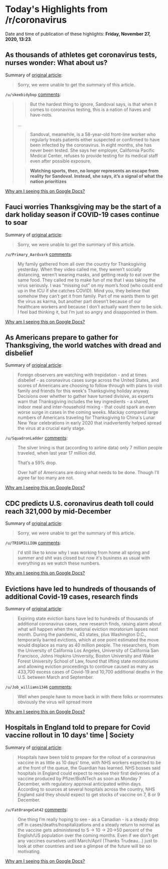 # Today's Highlights from /r/coronavirus

Date and time of publication of these highlights: **Friday, November 27, 2020, 13:23**.

## As thousands of athletes get coronavirus tests, nurses wonder: What about us?

Summary of [original article](https://www.washingtonpost.com/sports/2020/11/27/nurses-athletes-sports-coronavirus-tests/):

> Sorry, we were unable to get the summary of this article.

`/u/skeebidybop` [comments](https://www.reddit.com/r/Coronavirus/comments/k2268q/as_thousands_of_athletes_get_coronavirus_tests/):

> >But the hardest thing to ignore, Sandoval says, is that when it comes to coronavirus testing, this is a nation of haves and have-nots.
> 
> ...
> 
> >Sandoval, meanwhile, is a 58-year-old front-line worker who regularly treats patients either suspected or confirmed to have been infected by the coronavirus. In eight months, she has never been tested. She says her employer, California Pacific Medical Center, refuses to provide testing for its medical staff even after possible exposure.
> 
> >**Watching sports, then, no longer represents an escape from reality for Sandoval. Instead, she says, it’s a signal of what the nation prioritizes**

[Why am I seeing this on Google Docs?](https://docs.google.com/document/d/1Dc6We63vOXIZsc0op-Bt4abqkYjXzOigalQqFxmvvbM/edit?usp=sharing)

## Fauci worries Thanksgiving may be the start of a dark holiday season if COVID-19 cases continue to soar

Summary of [original article](https://www.usatoday.com/story/news/nation/2020/11/27/fauci-christmas-could-look-lot-like-thanksgiving-amid-covid-surge/3777541001/):

> Sorry, we were unable to get the summary of this article.

`/u/Primary_Aardvark` [comments](https://www.reddit.com/r/Coronavirus/comments/k1zzyb/fauci_worries_thanksgiving_may_be_the_start_of_a/):

> My family gathered from all over the country for Thanksgiving yesterday. When they video called me, they weren’t socially distancing, weren’t wearing masks, and getting ready to eat over the same food. They called me to make fun of me that I was taking the virus seriously. I was “missing out” on my mom’s food (who could end up in the ICU if she catches COVID). Mind you, they believe that somehow they can’t get it from family. Part of me wants them to get the virus as karma, but another part doesn’t because of our healthcare workers and because I don’t actually want them to be sick. I feel bad thinking it, but I’m just so angry and disappointed in them.

[Why am I seeing this on Google Docs?](https://docs.google.com/document/d/1Dc6We63vOXIZsc0op-Bt4abqkYjXzOigalQqFxmvvbM/edit?usp=sharing)

## As Americans prepare to gather for Thanksgiving, the world watches with dread and disbelief

Summary of [original article](https://www.washingtonpost.com/world/2020/11/25/covid-world-reaction-us-thanksgiving/):

> Foreign observers are watching with trepidation - and at times disbelief - as coronavirus cases surge across the United States, and scores of Americans are choosing to follow through with plans to visit family and friends for this week's Thanksgiving holiday anyway. Decisions over whether to gather have turned divisive, as experts warn that Thanksgiving includes the key ingredients - a shared, indoor meal and inter-household mixing - that could spark an even worse surge in cases in the coming weeks. Mackay compared large numbers of Americans traveling for Thanksgiving to China's Lunar New Year celebrations in early 2020 that inadvertently helped spread the virus at a crucial early stage.

`/u/SquadronLadder` [comments](https://www.reddit.com/r/Coronavirus/comments/k1r8rn/as_americans_prepare_to_gather_for_thanksgiving/):

> The silver lining is that (according to airline data) only 7 million people traveled, when last year 17 million did.
> 
> That’s a 59% drop.
> 
> Over half of Americans are doing what needs to be done. Though I’ll agree far too many are not.

[Why am I seeing this on Google Docs?](https://docs.google.com/document/d/1Dc6We63vOXIZsc0op-Bt4abqkYjXzOigalQqFxmvvbM/edit?usp=sharing)

## CDC predicts U.S. coronavirus death toll could reach 321,000 by mid-December

Summary of [original article](https://www.cbsnews.com/news/u-s-coronavirus-death-toll-could-reach-321000-by-mid-december-cdc-predicts/):

> Sorry, we were unable to get the summary of this article.

`/u/TRIGMILLION` [comments](https://www.reddit.com/r/Coronavirus/comments/k1zcfj/cdc_predicts_us_coronavirus_death_toll_could/):

> I'd still like to know why I was working from home all spring and summer and shit was closed but now it's business as usual with everything as we watch these numbers.

[Why am I seeing this on Google Docs?](https://docs.google.com/document/d/1Dc6We63vOXIZsc0op-Bt4abqkYjXzOigalQqFxmvvbM/edit?usp=sharing)

## Evictions have led to hundreds of thousands of additional Covid-19 cases, research finds

Summary of [original article](https://www.cnbc.com/2020/11/27/evictions-have-led-to-hundreds-of-thousands-of-extra-covid-cases-.html):

> Expiring state eviction bans have led to hundreds of thousands of additional coronavirus cases, new research finds, raising alarm about what will happen when the national eviction moratorium lapses next month. During the pandemic, 43 states, plus Washington D.C., temporarily barred evictions, which at one point estimated the move would displace as many as 40 million people. The researchers, from the University of California Los Angeles, University of California San Francisco, Johns Hopkins University, Boston University and Wake Forest University School of Law, found that lifting state moratoriums and allowing eviction proceedings to continue caused as many as 433,700 excess cases of Covid-19 and 10,700 additional deaths in the U.S. between March and September.

`/u/Job_williams1346` [comments](https://www.reddit.com/r/Coronavirus/comments/k250hq/evictions_have_led_to_hundreds_of_thousands_of/):

> Well when people have to move back in with there folks or roommates obviously the virus will spread more

[Why am I seeing this on Google Docs?](https://docs.google.com/document/d/1Dc6We63vOXIZsc0op-Bt4abqkYjXzOigalQqFxmvvbM/edit?usp=sharing)

## Hospitals in England told to prepare for Covid vaccine rollout in 10 days' time | Society

Summary of [original article](https://www.theguardian.com/world/2020/nov/27/hospitals-england-told-prepare-early-december-covid-vaccine-rollout-nhs):

> Hospitals have been told to prepare for the rollout of a coronavirus vaccine in as little as 10 days' time, with NHS workers expected to be at the front of the queue, the Guardian has learned. NHS bosses said hospitals in England could expect to receive their first deliveries of a vaccine produced by Pfizer/BioNTech as soon as Monday 7 December, with regulatory approval anticipated within days. According to sources at several hospitals across the country, NHS England said they should expect to get stocks of vaccine on 7, 8 or 9 December.

`/u/FatOrangeCat42` [comments](https://www.reddit.com/r/Coronavirus/comments/k27afy/hospitals_in_england_told_to_prepare_for_covid/):

> One thing I’m really hoping to see - as a Canadian - is a steady drop off in cases/deaths/hospitalizations and a steady return to normal as the vaccine gets administered to 5 -> 10 -> 20->50 percent of the English/US population over the coming months. Even if we don’t get any vaccines ourselves until March/April (Thanks Trudeau...) just to look at other countries and see a glimpse of the future will be so motivating.

[Why am I seeing this on Google Docs?](https://docs.google.com/document/d/1Dc6We63vOXIZsc0op-Bt4abqkYjXzOigalQqFxmvvbM/edit?usp=sharing)

